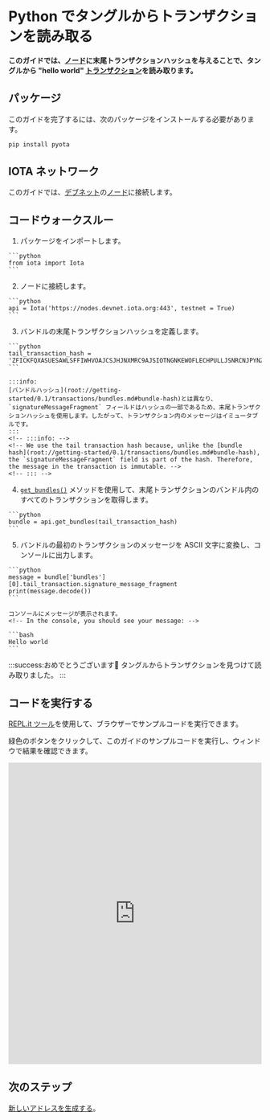 # Python でタングルからトランザクションを読み取る
<!-- # Read transactions from the Tangle in Python -->

**このガイドでは、[ノード](root://getting-started/0.1/network/nodes.md)に末尾トランザクションハッシュを与えることで、タングルから "hello world" [トランザクション](root://getting-started/0.1/transactions/transactions.md)を読み取ります。**
<!-- **In this guide, you read your "hello world" [transaction](root://getting-started/0.1/transactions/transactions.md) from the Tangle by giving a [node](root://getting-started/0.1/network/nodes.md) your tail transaction hash.** -->

## パッケージ
<!-- ## Packages -->

このガイドを完了するには、次のパッケージをインストールする必要があります。
<!-- To complete this guide, you need to install the following package: -->

```bash
pip install pyota
```

## IOTA ネットワーク
<!-- ## IOTA network -->

このガイドでは、[デブネット](root://getting-started/0.1/network/iota-networks.md#devnet)の[ノード](root://getting-started/0.1/network/nodes.md)に接続します。
<!-- In this guide, we connect to a node on the [Devnet](root://getting-started/0.1/network/iota-networks.md#devnet). -->

## コードウォークスルー
<!-- ## Code walkthrough -->

1. パッケージをインポートします。
  <!-- 1. Import the packages -->

    ```python
    from iota import Iota
    ```

2. ノードに接続します。
  <!-- 2. Connect to a node -->

    ```python
    api = Iota('https://nodes.devnet.iota.org:443', testnet = True)
    ```

3. バンドルの末尾トランザクションハッシュを定義します。
  <!-- 3. Define the tail transaction hash of the bundle -->

    ```python
    tail_transaction_hash = 'ZFICKFQXASUESAWLSFFIWHVOAJCSJHJNXMRC9AJSIOTNGNKEWOFLECHPULLJSNRCNJPYNZEC9VGOSV999'
    ```

    :::info:
    [バンドルハッシュ](root://getting-started/0.1/transactions/bundles.md#bundle-hash)とは異なり、`signatureMessageFragment` フィールドはハッシュの一部であるため、末尾トランザクションハッシュを使用します。したがって、トランザクション内のメッセージはイミュータブルです。
    :::
    <!-- :::info: -->
    <!-- We use the tail transaction hash because, unlike the [bundle hash](root://getting-started/0.1/transactions/bundles.md#bundle-hash), the `signatureMessageFragment` field is part of the hash. Therefore, the message in the transaction is immutable. -->
    <!-- ::: -->

4. [`get_bundles()`](https://pyota.readthedocs.io/en/latest/extended_api.html?highlight=getbundles#get-bundles) メソッドを使用して、末尾トランザクションのバンドル内のすべてのトランザクションを取得します。
  <!-- 4. Use the [`get_bundles()`](https://pyota.readthedocs.io/en/latest/extended_api.html?highlight=getbundles#get-bundles) method to get all transactions in the tail transaction's bundle -->

    ```python
    bundle = api.get_bundles(tail_transaction_hash)
    ```

5. バンドルの最初のトランザクションのメッセージを ASCII 文字に変換し、コンソールに出力します。
  <!-- 5. Convert the message in the bundle's first transaction to ASCII characters and print it to the console -->

    ```python
    message = bundle['bundles'][0].tail_transaction.signature_message_fragment
    print(message.decode())
    ```

    コンソールにメッセージが表示されます。
    <!-- In the console, you should see your message: -->

    ```bash
    Hello world
    ```

:::success:おめでとうございます:tada:
タングルからトランザクションを見つけて読み取りました。
:::
<!-- :::success:Congratulations :tada: -->
<!-- You've just found and read a transaction from the Tangle. -->
<!-- ::: -->

## コードを実行する
<!-- ## Run the code -->

[REPL.it ツール](https://repl.it)を使用して、ブラウザーでサンプルコードを実行できます。
<!-- We use the [REPL.it tool](https://repl.it) to allow you to run sample code in the browser. -->

緑色のボタンをクリックして、このガイドのサンプルコードを実行し、ウィンドウで結果を確認できます。
<!-- Click the green button to run the sample code in this guide and see the results in the window. -->

<iframe height="600px" width="100%" src="https://repl.it/@jake91/Read-a-transaction-from-the-Tangle-Python?lite=true" scrolling="no" frameborder="no" allowtransparency="true" allowfullscreen="true" sandbox="allow-forms allow-pointer-lock allow-popups allow-same-origin allow-scripts allow-modals"></iframe>

## 次のステップ
<!-- ## Next steps -->

[新しいアドレスを生成する](../python/generate-an-address.md)。
<!-- [Generate a new address](../python/generate-an-address.md). -->
